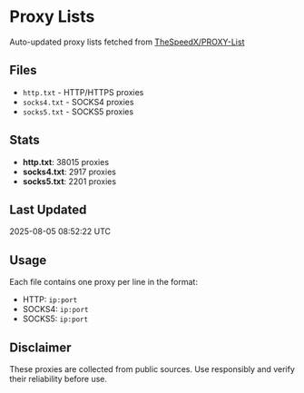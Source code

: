 # Proxy Lists

Auto-updated proxy lists fetched from [TheSpeedX/PROXY-List](https://github.com/TheSpeedX/PROXY-List)

## Files

- `http.txt` - HTTP/HTTPS proxies
- `socks4.txt` - SOCKS4 proxies  
- `socks5.txt` - SOCKS5 proxies

## Stats

- **http.txt**: 38015 proxies
- **socks4.txt**: 2917 proxies
- **socks5.txt**: 2201 proxies

## Last Updated

2025-08-05 08:52:22 UTC

## Usage

Each file contains one proxy per line in the format:
- HTTP: `ip:port`
- SOCKS4: `ip:port`
- SOCKS5: `ip:port`

## Disclaimer

These proxies are collected from public sources. Use responsibly and verify their reliability before use.

